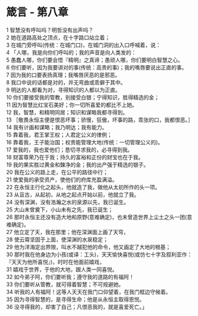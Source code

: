 # 箴言 - 第八章
  
 1 智慧没有呼叫吗？明哲没有出声吗？  
 2 她在道路高处之顶点，在十字路口站立着；  
 3 在城门旁呼叫(传统：在城门口)，在城门洞的出入口呼喊着，说：  
 4 「人哪，我是向你们呼叫的；我的声音是向人类发的：  
 5 愚蠢人哪，你们要会悟『精明』之真谛；愚顽人哪，你们要明白智慧之心。  
 6 你们要听，因为我要讲对的事(传统：高贵的事)；我的嘴唇要说出正直的事。  
 7 因为我的口要表扬真理；我嘴唇厌恶的是邪恶。  
 8 我口中说的话都是对的，并无弯曲或乖僻于其中。  
 9 明达的人都看为对，寻得知识的人都以为正直。  
 10 你们要接受我的管教，别接受白银；宁得知识，胜得精选的金；  
 11 因为智慧比红宝石美好；你一切所喜爱的都比不上她。  
 12 我，智慧，和精明同居；知识和谋略我都寻得到。  
 13 ［敬畏永恒主便是恨恶坏事；骄慢，狂傲，坏事的路，乖张的口，我都恨恶。］  
 14 我有计画和谋略；我乃明达；我有能力。  
 15 靠着我，君王掌王权；人君定公义的律例；  
 16 靠着我，王子能治国；权贵能管理大地(传统：一切管理公义的)。  
 17 爱我的，我也爱他们；恳切寻求我的，必寻得到我。  
 18 财富尊荣乃在于我；持久的富裕和正份的财宝也在于我。  
 19 我的果实胜过黄金和鍊净的金；我的出产强于精选的银子。  
 20 我在公义的路上走，在公平的路径中行；  
 21 使爱我的承受资产，使他们的府库充盈满溢。  
 22 在永恒主行化之起头，他就造了我，做他从太初所作的头一项。  
 23 从亘古，从起初，从地之起点开始以前，他就立了我。  
 24 没有深渊，没有浩瀚之水的泉源以先，我已诞生。  
 25 大山未曾奠下，小山未有之先，我已诞生；  
 26 那时永恒主还没有造大地和原野(意难确定)，也未曾造世界上尘土之头一团(意难确定)。  
 27 他立定了天，我在那里；他在深渊面上画了天穹，  
 28 使云霄坚固于上面，使深渊的水泉稳定；  
 29 他为洋海定出界限，叫水不越犯他的命令，他又画定了大地的根基；  
 30 那时我在他身边为小孩(或译：工头)，天天愉快喜悦(或仿七十字及叙利亚作：『天天为他所喜悦』)，时时在他面前嬉戏，  
 31 嬉戏于世界，于他的大地，跟人类一同喜悦。  
 32 如今弟子阿，你们要听我；遵守我的道路的有福阿！  
 33 你们要听从管教，就可得着智慧；不可规避她。  
 34 听我的人有福阿！这等人天天在我门口仰望着，在我门框边守候着。  
 35 因为寻得智慧的，是寻得生命；他是从永恒主取得恩悦。  
 36 没寻得我的，却害了自己；凡恨恶我的，就是喜爱死亡。」